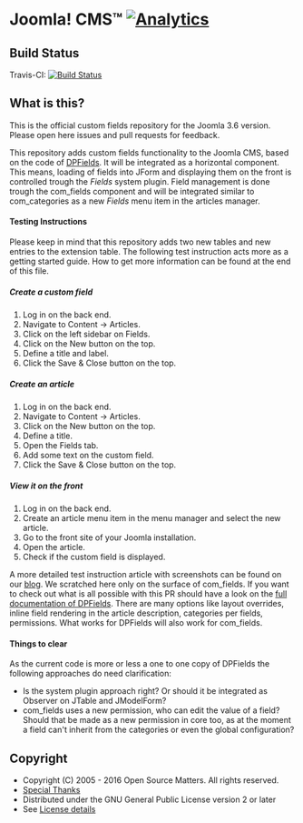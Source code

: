 Joomla! CMS™ [![Analytics](https://ga-beacon.appspot.com/UA-544070-3/joomla-cms/readme)](https://github.com/igrigorik/ga-beacon)
====================

Build Status
---------------------
Travis-CI: [![Build Status](https://travis-ci.org/joomla-projects/custom-fields.svg?branch=custom-fields)](https://travis-ci.org/joomla-projects/custom-fields)

What is this?
---------------------
This is the official custom fields repository for the Joomla 3.6 version. Please open here issues and pull requests for feedback.

This repository adds custom fields functionality to the Joomla CMS, based on the code of [DPFields](https://github.com/Digital-Peak/DPFields). It will be integrated as a horizontal component. This means, loading of fields into JForm and displaying them on the front is controlled trough the _Fields_ system plugin. Field management is done trough the com_fields component and will be integrated similar to com_categories as a new _Fields_ menu item in the articles manager.

#### Testing Instructions
Please keep in mind that this repository adds two new tables and new entries to the extension table. The following test instruction acts more as a getting started guide. How to get more information can be found at the end of this file.

##### Create a custom field
1. Log in on the back end.
2. Navigate to Content -> Articles.
3. Click on the left sidebar on Fields.
4. Click on the New button on the top.
5. Define a title and label.
6. Click the Save & Close button on the top.

##### Create an article
1. Log in on the back end.
2. Navigate to Content -> Articles.
3. Click on the New button on the top.
4. Define a title.
5. Open the Fields tab.
6. Add some text on the custom field.
7. Click the Save & Close button on the top.

##### View it on the front
1. Log in on the back end.
2. Create an article menu item in the menu manager and select the new article.
3. Go to the front site of your Joomla installation.
4. Open the article.
5. Check if the custom field is displayed.

A more detailed test instruction article with screenshots can be found on our [blog](https://joomla.digital-peak.com/blog/198-custom-fields-in-joomla-3-7). We scratched here only on the surface of com_fields. If you want to check out what is all possible with this PR should have a look on the [full documentation of DPFields](https://joomla.digital-peak.com/documentation/162-dpfields). There are many options like layout overrides, inline field rendering in the article description, categories per fields, permissions. What works for DPFields will also work for com_fields.

#### Things to clear
As the current code is more or less a one to one copy of DPFields the following approaches do need clarification:
- Is the system plugin approach right? Or should it be integrated as Observer on JTable and JModelForm?
- com_fields uses a new permission, who can edit the value of a field? Should that be made as a new permission in core too, as at the moment a field can't inherit from the categories or even the global configuration?


Copyright
---------------------
* Copyright (C) 2005 - 2016 Open Source Matters. All rights reserved.
* [Special Thanks](https://docs.joomla.org/Joomla!_Credits_and_Thanks)
* Distributed under the GNU General Public License version 2 or later
* See [License details](https://docs.joomla.org/Joomla_Licenses)
